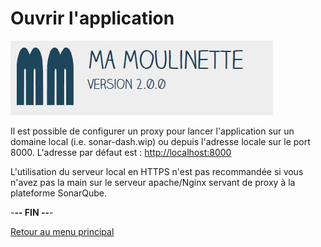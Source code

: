 # Ouvrir l'application

![Ma-Moulinette](/documentation/ressources/home-000.jpg)

Il est possible de configurer un proxy pour lancer l'application sur un domaine local (i.e. sonar-dash.wip) ou depuis l'adresse locale sur le port 8000. L'adresse par défaut est : <http://localhost:8000>

L'utilisation du serveur local en HTTPS n'est pas recommandée si vous n'avez pas la main sur le serveur apache/Nginx servant de proxy à la plateforme SonarQube.

-**-- FIN --**-

[Retour au menu principal](/README.md)
